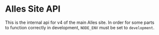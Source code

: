 # Alles Site API
This is the internal api for v4 of the main Alles site. In order for some parts to function correctly in development, `NODE_ENV` must be set to `development`.